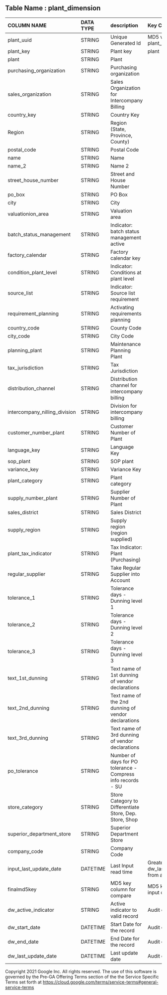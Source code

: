 

## Table Name : plant_dimension

|COLUMN NAME|DATA TYPE|description|Key Columns|plant_master|valuation_area|
|:----|:----|:----|:----|:----|:----|
|plant_uuid|STRING|Unique Generated Id|MD5 value on plant_key column| | |
|plant_key|STRING|Plant key|plant|plant| |
|plant|STRING|Plant| |plant| |
|purchasing_organization|STRING|Purchasing organization| |purchasing_organization| |
|sales_organization|STRING|Sales Organization for Intercompany Billing| |sales_organization| |
|country_key|STRING|Country Key| |country_key| |
|Region|STRING|Region (State, Province, County)| |Region| |
|postal_code|STRING|Postal Code| |postal_code| |
|name|STRING|Name| |name| |
|name_2|STRING|Name 2| |name_2| |
|street_house_number|STRING|Street and House Number| |street_house_number| |
|po_box|STRING|PO Box| |po_box| |
|city|STRING|City| |city| |
|valuationion_area|STRING|Valuation area| |valuationion_area| |
|batch_status_management|STRING|Indicator: batch status management active| |batch_status_management| |
|factory_calendar|STRING|Factory calendar key| |factory_calendar| |
|condition_plant_level|STRING|Indicator: Conditions at plant level| |condition_plant_level| |
|source_list|STRING|Indicator: Source list requirement| |source_list| |
|requirement_planning|STRING|Activating requirements planning| |requirement_planning| |
|country_code|STRING|County Code| |country_code| |
|city_code|STRING|City Code| |city_code| |
|planning_plant|STRING|Maintenance Planning Plant| |planning_plant| |
|tax_jurisdiction|STRING|Tax Jurisdiction| |tax_jurisdiction| |
|distribution_channel|STRING|Distribution channel for intercompany billing| |distribution_channel| |
|intercompany_nilling_division|STRING|Division for intercompany billing| |intercompany_nilling_division| |
|customer_number_plant|STRING|Customer Number of Plant| |customer_number_plant| |
|language_key|STRING|Language Key| |language_key| |
|sop_plant|STRING|SOP plant| |sop_plant| |
|variance_key|STRING|Variance Key| |variance_key| |
|plant_category|STRING|Plant category| |plant_category| |
|supply_number_plant|STRING|Supplier Number of Plant| |supply_number_plant| |
|sales_district|STRING|Sales District| |sales_district| |
|supply_region|STRING|Supply region (region supplied)| |supply_region| |
|plant_tax_indicator|STRING|Tax Indicator: Plant (Purchasing)| |plant_tax_indicator| |
|regular_supplier|STRING|Take Regular Supplier into Account| |regular_supplier| |
|tolerance_1|STRING|Tolerance days - Dunning level 1| |tolerance_1| |
|tolerance_2|STRING|Tolerance days - Dunning level 2| |tolerance_2| |
|tolerance_3|STRING|Tolerance days - Dunning level 3| |tolerance_3| |
|text_1st_dunning|STRING|Text name of 1st dunning of vendor declarations| |text_1st_dunning| |
|text_2nd_dunning|STRING|Text name of the 2nd dunning of vendor declarations| |text_2nd_dunning| |
|text_3rd_dunning|STRING|Text name of 3rd dunning of vendor declarations| |text_3rd_dunning| |
|po_tolerance|STRING|Number of days for PO tolerance - Compress info records - SU| |po_tolerance| |
|store_category|STRING|Store Category to Differentiate Store, Dep. Store, Shop| |store_category| |
|superior_department_store|STRING|Superior Department Store| |superior_department_store| |
|company_code|STRING|Company Code| | |company_code|
|input_last_update_date|DATETIME|Last Input read time|Greater dw_last_update_date from all input table|dw_last_update_date|dw_last_update_date|
|finalmd5key|STRING|MD5 key column for compare|MD5 key build on all input columns| | |
|dw_active_indicator|STRING|Active indicator to valid record|Audit column| | |
|dw_start_date|DATETIME|Start Date for the record|Audit column| | |
|dw_end_date|DATETIME|End Date for the record|Audit column| | |
|dw_last_update_date|DATETIME|Last update date|Audit column| | |


Copyright 2021 Google Inc. All rights reserved.
The use of this software is governed by the Pre-GA Offering Terms section of the the Service Specific Terms set forth at https://cloud.google.com/terms/service-terms#general-service-terms

